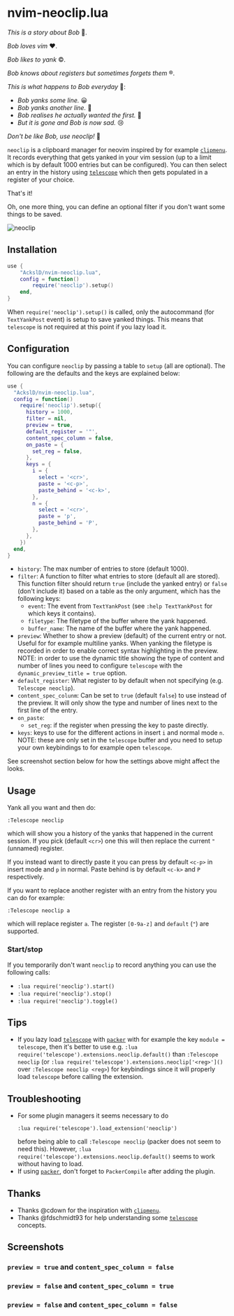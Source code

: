 # nvim-neoclip.lua

_This is a story about Bob_ 👷.

_Bob loves vim_ ❤️.

_Bob likes to yank_ ©️.

_Bob knows about registers but sometimes forgets them_ ®️.

_This is what happens to Bob everyday_ 🚧:

* _Bob yanks some line._ 😀
* _Bob yanks another line._ 🤔
* _Bob realises he actually wanted the first._ 🙁
* _But it is gone and Bob is now sad._ 😢

_Don't be like Bob, use neoclip!_ 🎉

`neoclip` is a clipboard manager for neovim inspired by for example [`clipmenu`](https://github.com/cdown/clipmenu).
It records everything that gets yanked in your vim session (up to a limit which is by default 1000 entries but can be configured).
You can then select an entry in the history using [`telescope`](https://github.com/nvim-telescope/telescope.nvim) which then gets populated in a register of your choice.

That's it!

Oh, one more thing, you can define an optional filter if you don't want some things to be saved.

![neoclip](https://user-images.githubusercontent.com/23341710/129557093-7724e7eb-7427-4c53-aa98-55e624843589.png)


## Installation
```lua
use {
    "AckslD/nvim-neoclip.lua",
    config = function()
        require('neoclip').setup()
    end,
}
```
When `require('neoclip').setup()` is called, only the autocommand (for `TextYankPost` event) is setup to save yanked things. This means that `telescope` is not required at this point if you lazy load it.

## Configuration
You can configure `neoclip` by passing a table to `setup` (all are optional).
The following are the defaults and the keys are explained below:
```lua
use {
  "AckslD/nvim-neoclip.lua",
  config = function()
    require('neoclip').setup({
      history = 1000,
      filter = nil,
      preview = true,
      default_register = '"',
      content_spec_column = false,
      on_paste = {
        set_reg = false,
      },
      keys = {
        i = {
          select = '<cr>',
          paste = '<c-p>',
          paste_behind = '<c-k>',
        },
        n = {
          select = '<cr>',
          paste = 'p',
          paste_behind = 'P',
        },
      },
    })
  end,
}
```
* `history`: The max number of entries to store (default 1000).
* `filter`: A function to filter what entries to store (default all are stored).
  This function filter should return `true` (include the yanked entry) or `false` (don't include it) based on a table as the only argument, which has the following keys:
  * `event`: The event from `TextYankPost` (see `:help TextYankPost` for which keys it contains).
  * `filetype`: The filetype of the buffer where the yank happened.
  * `buffer_name`: The name of the buffer where the yank happened.
* `preview`: Whether to show a preview (default) of the current entry or not.
  Useful for for example multiline yanks.
  When yanking the filetype is recorded in order to enable correct syntax highlighting in the preview.
  NOTE: in order to use the dynamic title showing the type of content and number of lines you need to configure `telescope` with the `dynamic_preview_title = true` option.
* `default_register`: What register to by default when not specifying (e.g. `Telescope neoclip`).
* `content_spec_colunm`: Can be set to `true` (default `false`) to use instead of the preview.
  It will only show the type and number of lines next to the first line of the entry.
* `on_paste`:
  * `set_reg`: if the register when pressing the key to paste directly.
* `keys`: keys to use for the different actions in insert `i` and normal mode `n`.
  NOTE: these are only set in the `telescope` buffer and you need to setup your own keybindings to for example open `telescope`.

See screenshot section below for how the settings above might affect the looks.

## Usage
Yank all you want and then do:
```vim
:Telescope neoclip
```
which will show you a history of the yanks that happened in the current session.
If you pick (default `<cr>`) one this will then replace the current `"` (unnamed) register.

If you instead want to directly paste it you can press by default `<c-p>` in insert mode and `p` in normal.
Paste behind is by default `<c-k>` and `P` respectively.

If you want to replace another register with an entry from the history you can do for example:
```vim
:Telescope neoclip a
```
which will replace register `a`.
The register `[0-9a-z]` and `default` (`"`) are supported.

### Start/stop
If you temporarily don't want `neoclip` to record anything you can use the following calls:
* `:lua require('neoclip').start()`
* `:lua require('neoclip').stop()`
* `:lua require('neoclip').toggle()`

## Tips
* If you lazy load [`telescope`](https://github.com/nvim-telescope/telescope.nvim) with [`packer`](https://github.com/wbthomason/packer.nvim) with for example the key `module = telescope`, then it's better to use e.g. `:lua require('telescope').extensions.neoclip.default()` than `:Telescope neoclip` (or `:lua require('telescope').extensions.neoclip['<reg>']()` over `:Telescope neoclip <reg>`) for keybindings since it will properly load `telescope` before calling the extension.

## Troubleshooting
* For some plugin managers it seems necessary to do
  ```
  :lua require('telescope').load_extension('neoclip')
  ```
  before being able to call `:Telescope neoclip` (packer does not seem to need this).
  However, `:lua require('telescope').extensions.neoclip.default()` seems to work without having to load.
* If using [`packer`](https://github.com/wbthomason/packer.nvim), don't forget to `PackerCompile` after adding the plugin.

## Thanks
* Thanks @cdown for the inspiration with [`clipmenu`](https://github.com/cdown/clipmenu).
* Thanks @fdschmidt93 for help understanding some [`telescope`](https://github.com/nvim-telescope/telescope.nvim) concepts.

## Screenshots
### `preview = true` and `content_spec_column = false`

### `preview = false` and `content_spec_column = true`

### `preview = false` and `content_spec_column = false`
